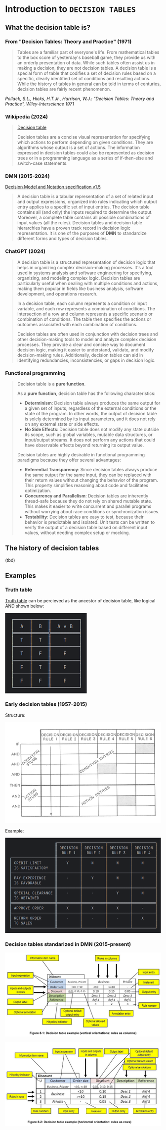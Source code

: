 # Introduction to `DECISION TABLES`

## What the decision table is?

### From "Decision Tables: Theory and Practice" (1971)

> Tables are a familiar part of everyone's life. From mathematical tables to the box score of yesterday's
> baseball game, they provide us with an orderly presentation of data. While such tables often assist us
> in making a decision, they are not decision tables. A decision table is a special form of table that
> codifies a set of decision rules based on a specific, clearly identified set of conditions and resulting
> actions. While the history of tables in general can be told in terms of centuries,
> decision tables are fairly recent phenomenon. 

_Pollack, S.L., Hicks, H.T.Jr., Harrison, W.J.: "Decision Tables: Theory and Practice", Wiley-Interscience 1971_

### Wikipedia (2024)

> [Decision table](https://en.wikipedia.org/wiki/Decision_table)
> 
> Decision tables are a concise visual representation for specifying which actions to perform depending on given conditions.
> They are algorithms whose output is a set of actions. The information expressed in decision tables could also be represented
> as decision trees or in a programming language as a series of if-then-else and switch-case statements.

### DMN (2015-2024)

[Decision Model and Notation specification v1.5](https://www.omg.org/spec/DMN)

> A decision table is a tabular representation of a set of related input and output expressions, organized into rules
> indicating which output entry applies to a specific set of input entries. The decision table contains all (and only) the
> inputs required to determine the output. Moreover, a complete table contains all possible combinations of input
> values (all the rules). Decision tables and decision table hierarchies have a proven track record in decision
> logic representation. It is one of the purposes of **DMN** to standardize different forms and types of decision tables.

### ChatGPT (2024)

> A decision table is a structured representation of decision logic that helps in organizing complex decision-making processes.
> It's a tool used in systems analysis and software engineering for specifying, organizing, and modeling complex logic.
> Decision tables are particularly useful when dealing with multiple conditions and actions, making them popular in fields
> like business analysis, software development, and operations research.
>
> In a decision table, each column represents a condition or input variable, and each row represents a combination of conditions.
> The intersection of a row and column represents a specific scenario or combination of conditions.
> The table then specifies the actions or outcomes associated with each combination of conditions.
>
> Decision tables are often used in conjunction with decision trees and other decision-making tools to model and analyze
> complex decision processes. They provide a clear and concise way to document decision logic, making it easier to understand,
> validate, and modify decision-making rules. Additionally, decision tables can aid in identifying redundancies,
> inconsistencies, or gaps in decision logic.

### Functional programming

> Decision table is a **pure function**.
> 
> As a **pure function**, decision table has the following characteristics:
> - **Determinism**: Decision table always produces the same output for a given set of inputs, regardless of the external
>   conditions or the state of the program. In other words, the output of decision table is solely determined by its
>   input parameters, and it does not rely on any external state or side effects.
> - **No Side Effects**: Decision table does not modify any state outside its scope, such as global variables,
>   mutable data structures, or input/output streams. It does not perform any actions that could have observable
>   effects beyond returning its output value.
>
> Decision tables are highly desirable in functional programming paradigms because they offer several advantages:
> - **Referential Transparency**: Since decision tables always produce the same output for the same input,
>   they can be replaced with their return values without changing the behavior of the program.
>   This property simplifies reasoning about code and facilitates optimization.
> - **Concurrency and Parallelism**: Decision tables are inherently thread-safe because they do not rely on shared mutable state.
>   This makes it easier to write concurrent and parallel programs without worrying about race conditions or synchronization issues.
> - **Testability**: Decision tables are easy to test, because their behavior is predictable and isolated.
>   Unit tests can be written to verify the output of a decision table based on different input values,
>   without needing complex setup or mocking.

## The history of decision tables

(tbd)

## Examples

### Truth table

[Truth table](https://en.wikipedia.org/wiki/Truth_table) can be percieved as the ancestor of decision table, like 
logical AND shown below:

![logical-and](./assets/logical-and.png)

### Early decision tables (1957-2015)

Structure:

![early-decision-table-structure](./assets/early-decision-table-structure.png)

Example:

![early-decision-table](./assets/early-decision-table.png)

### Decision tables standarized in DMN (2015-present)

![rules-as-columns](./assets/rules-as-columns.png)

![rules-as-rows](./assets/rules-as-rows.png)
